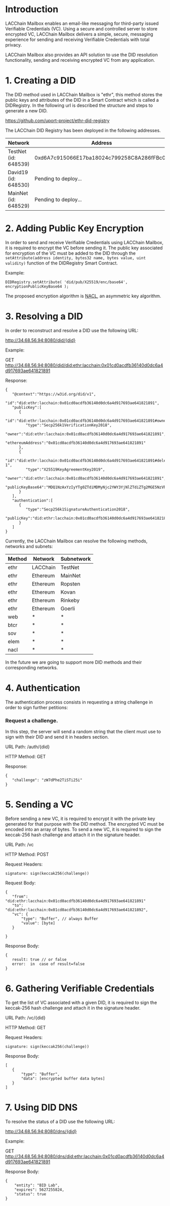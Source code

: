 # Introduction

LACChain Mailbox enables an email-like messaging for third-party issued Verifiable Credentials (VC). Using a secure and controlled server to store encrypted VC, LACChain Mailbox delivers a simple, secure, messaging experience for sending and receiving Verifiable Credentials with total privacy.

LACChain Mailbox also provides an API solution to use the DID resolution functionality, sending and receiving encrypted VC from any application.


# 1. Creating a DID

The DID method used in LACChain Mailbox is "ethr", this method stores the public keys and attributes of the DID in a Smart Contract which is called a DIDRegistry. 
In the following url is described the structure and steps to generate a new DID.

https://github.com/uport-project/ethr-did-registry

The LACChain DID Registry has been deployed in the following addresses.

| Network                                  | Address                                                |
| -----------------------------------------| ------------------------------------------------------ |
| TestNet (id: 648539)                     |      0xd6A7c915066E17ba18024c799258C8A286fFBc00        |
| David19 (id: 648530)                     |      Pending to deploy...                              |
| MainNet (id: 648529)                     |      Pending to deploy...                              |

# 2. Adding Public Key Encryption
 
In order to send and receive Verifiable Credentials using LACChain Mailbox, it is required to encrypt the VC before sending it.
The public key associated for encryption of the VC must be added to the DID through the 
`` setAttribute(address identity, bytes32 name, bytes value, uint validity) `` function of the DIDRegistry Smart Contract.

Example: 

```
DIDRegistry.setAttribute( 'did/pub/X25519/enc/base64', encryptionPublicKeyBase64 );
```  
The proposed encryption algorithm is [NACL](https://nacl.cr.yp.to/), an asymmetric key algorithm.

# 3. Resolving a DID

In order to reconstruct and resolve a DID use the following URL:

http://34.68.56.94:8080/did/{did}

Example: 

GET  http://34.68.56.94:8080/did/did:ethr:lacchain:0x01cd0acdfb36140d0dc6a4d917693ae641821891

Response:
````
{
   "@context":"https://w3id.org/did/v1",
   "id":"did:ethr:lacchain:0x01cd0acdfb36140d0dc6a4d917693ae641821891",
   "publicKey":[
      {
         "id":"did:ethr:lacchain:0x01cd0acdfb36140d0dc6a4d917693ae641821891#owner",
         "type":"Secp256k1VerificationKey2018",
         "owner":"did:ethr:lacchain:0x01cd0acdfb36140d0dc6a4d917693ae641821891",
         "ethereumAddress":"0x01cd0acdfb36140d0dc6a4d917693ae641821891"
      },
      {
         "id":"did:ethr:lacchain:0x01cd0acdfb36140d0dc6a4d917693ae641821891#delegate-1",
         "type":"X25519KeyAgreementKey2019",
         "owner":"did:ethr:lacchain:0x01cd0acdfb36140d0dc6a4d917693ae641821891",
         "publicKeyBase64":"MDQ1NzAxYzIyYTg0ZTdiMDMyNjc2YWY3YjNlZTdiZTg2MGE5NzVhODhkNzU2NzczY2Y1Yzk2MTg4ODY0NTAyZmIwNjkwZjE1M2VjODI5YjRjOTk3NDFlOWZjMDhiNjE3MTdiMjczNWI2MTMwMTk4MGNmNjFmNTM1MmU3MzkyNGFkOA=="
      }
   ],
   "authentication":[
      {
         "type":"Secp256k1SignatureAuthentication2018",
         "publicKey":"did:ethr:lacchain:0x01cd0acdfb36140d0dc6a4d917693ae641821891#owner"
      }
   ]
}
```` 

Currently, the LACChain Mailbox can resolve the following methods, networks and subnets:

| Method                         |        Network              | Subnetwork |
| -------------------------------| ----------------------------|------------|
| ethr                           |     LACChain                |  TestNet   |
| ethr                           |     Ethereum                |  MainNet   |
| ethr                           |     Ethereum                |  Ropsten   |
| ethr                           |     Ethereum                |  Kovan     |
| ethr                           |     Ethereum                |  Rinkeby   |
| ethr                           |     Ethereum                |  Goerli    |
| web                            |      *                      |     *      |
| btcr                           |      *                      |     *      |
| sov                            |      *                      |     *      |
| elem                           |      *                      |     *      |
| nacl                           |      *                      |     *      |

In the future we are going to support more DID methods and their corresponding networks.
 
# 4. Authentication
 The authentication process consists in requesting a string challenge in order to sign further petitions:

### Request a challenge.
 In this step, the server will send a random string that the client must use 
 to sign with their DID and send it in headers section.
 
 URL Path: /auth/{did}
 
 HTTP Method: GET
 
 Response:
 ```
{
    "challenge": "zW7dPhe2TiSTi25i"
}
 ```

# 5. Sending a VC
 Before sending a new VC, it is required to encrypt it with the private key generated for that purpose with the DID method. The encrypted VC must be encoded into an array of bytes. 
To send a new VC, it is required to sign the keccak-256 hash challenge and attach it in the signature header.

URL Path: /vc

HTTP Method: POST

Request Headers:
 ```
signature: sign(keccak256(challenge))
 ```

Request Body:
 ```
{
    "from": "did:ethr:lacchain:0x01cd0acdfb36140d0dc6a4d917693ae641821891"
    "to": "did:ethr:lacchain:0x01cd0acdfb36140d0dc6a4d917693ae641821892",
    "vc": {
        "type": "Buffer", // always Buffer
        "value": [byte]
    }

}
 ```

Response Body:
 ```
{
    result: true // or false 
    error:  in  case of result=false
}
 ```

# 6. Gathering Verifiable Credentials

 To get the list of VC associated with a given DID, it is required to sign the keccak-256 hash challenge and attach it in the signature header.
 
URL Path: /vc/{did}


HTTP Method: GET

Request Headers:
 ```
signature: sign(keccak256(challenge))
 ```

Response Body:
 ```
[
	{
		"type": "Buffer",
		"data": [encrypted buffer data bytes]
	}
]
 ```

# 7. Using DID DNS

To resolve the status of a DID use the following URL:

http://34.68.56.94:8080/dns/{did}

Example: 

GET  http://34.68.56.94:8080/dns/did:ethr:lacchain:0x01cd0acdfb36140d0dc6a4d917693ae641821891

Response Body:
````
{
    "entity": "BID Lab",
    "expires": 5627255824,
    "status": true
}
````